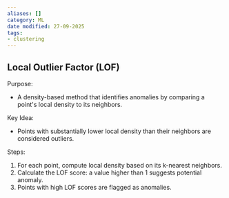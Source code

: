 ```yaml
---
aliases: []
category: ML
date modified: 27-09-2025
tags:
- clustering
---
```

## Local Outlier Factor (LOF)

Purpose:  
  - A density-based method that identifies anomalies by comparing a point's local density to its neighbors.

Key Idea:  
  - Points with substantially lower local density than their neighbors are considered outliers.

Steps:
  1. For each point, compute local density based on its k-nearest neighbors.
  2. Calculate the LOF score: a value higher than 1 suggests potential anomaly.
  3. Points with high LOF scores are flagged as anomalies.